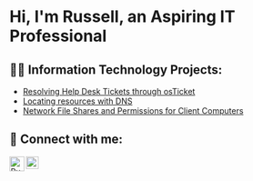 <h1>Hi, I'm Russell, an Aspiring IT Professional</a></h1>

<h2>👨‍💻 Information Technology Projects:</h2>

  - [Resolving Help Desk Tickets through osTicket](https://github.com/lainezr/osTicket)
  - [Locating resources with DNS](https://github.com/lainezr/DNS)
  - [Network File Shares and Permissions for Client Computers](https://github.com/lainezr/shares-permissions)

<h2>🤳 Connect with me:</h2>

[<img align="left" alt="Russell | LinkedIn" width="26px" src="https://www.shutterstock.com/image-vector/square-blue-colour-white-background-600nw-2095893022.jpg" />][linkedin]
[<img align="left" alt="Russell | Professional Website" width="22px" src="https://coursereport-s3-production.global.ssl.fastly.net/uploads/school/logo/875/original/Logo_sail.png" />][Professional Website]

[linkedin]: https://www.linkedin.com/in/russell-lainez/
[Professional Website]: https://profile.coursecareers.com/it/russell.lainez
